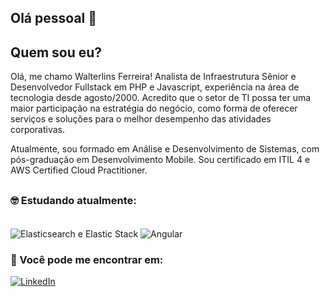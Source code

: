 ## Olá pessoal 👋

## Quem sou eu?

Olá, me chamo Walterlins Ferreira! 
Analista de Infraestrutura Sênior e Desenvolvedor Fullstack em PHP e Javascript, experiência na área de tecnologia desde agosto/2000. Acredito que o setor de TI possa ter uma maior participação na estratégia do negócio, como forma de oferecer serviços e soluções para o melhor desempenho das atividades corporativas.

Atualmente, sou formado em Análise e Desenvolvimento de Sistemas, com pós-graduação em Desenvolvimento Mobile. Sou certificado em ITIL 4 e AWS Certified Cloud Practitioner. 

##
### 🤓 Estudando atualmente:

<div style="display: inline_block"><br/>
<img aLign="center" alt="Elasticsearch e Elastic Stack" src="https://img.shields.io/badge/typescript-%23007ACC.svg?style=for-the-badge&logo=typescript&logoColor=white" />
<img aLign="center" alt="Angular" src="https://img.shields.io/badge/Angular-DD0031?style=for-the-badge&logo=angular&logoColor=white" />
  
### 📲 Você pode me encontrar em:

[![LinkedIn](https://img.shields.io/badge/LinkedIn-000?style=for-the-badge&logo=linkedin&logoColor=0E76A8)](https://www.linkedin.com/in/walterlinsferreira/)
&nbsp;

